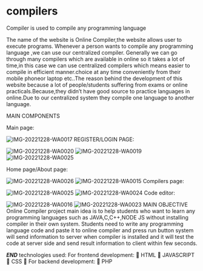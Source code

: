 # compilers
Compiler is used to compile any programming language

The name of the website is Online Compiler,the website allows user to execute programs. Whenever a person wants to compile any programming language ,we can use our centralized compiler. Generally we can go through many compilers which are available in online so it takes a lot of time,in this case we can use centralized compilers which means easier to compile in efficient manner.choice at any time conveniently from their mobile phoneor laptop etc..The reason behind the development of this website because a lot of people/students suffering from exams or online practicals.Because,they didn’t have good source to practice languages in online.Due to our centralized system they compile
one language to another language.

MAIN COMPONENTS

Main page:

![IMG-20221228-WA0017](https://github.com/NithyaPrasanna/compilers/assets/132484378/331737e8-3793-47a6-aea7-73bbe9ea17ed)
REGISTER/LOGIN PAGE:

![IMG-20221228-WA0020](https://github.com/NithyaPrasanna/compilers/assets/132484378/2465fd3e-6118-4551-82a3-fafb00db2815)
![IMG-20221228-WA0019](https://github.com/NithyaPrasanna/compilers/assets/132484378/27810ea0-220a-4a70-84bb-2ad20cb1448a)![IMG-20221228-WA0025](https://github.com/NithyaPrasanna/compilers/assets/132484378/175362f3-218d-4f9d-8a58-271aa401d05e)

Home page/About page:

![IMG-20221228-WA0026](https://github.com/NithyaPrasanna/compilers/assets/132484378/a1bea2fb-88b3-4d7b-ba08-69e39ec3c4e6)
![IMG-20221228-WA0015](https://github.com/NithyaPrasanna/compilers/assets/132484378/1de79848-0a99-49e6-9909-245456f78997)
Compilers page:

![IMG-20221228-WA0025](https://github.com/NithyaPrasanna/compilers/assets/132484378/555a36f4-6e19-44aa-93a6-3d3ec8495d78)
![IMG-20221228-WA0024](https://github.com/NithyaPrasanna/compilers/assets/132484378/c5f9a2ab-1ded-4ca4-a00c-d4cd9a326413)
Code editor:

![IMG-20221228-WA0016](https://github.com/NithyaPrasanna/compilers/assets/132484378/8b3ab054-313a-46ee-8329-b74729dc1810)
![IMG-20221228-WA0023](https://github.com/NithyaPrasanna/compilers/assets/132484378/2d571dfa-303d-42f2-8b35-3d28873d7b22)
MAIN OBJECTIVE
Online Compiler project main idea is to help students who want to learn any programming languages such as JAVA,C,C++,NODE JS without installing compiler in their own system. Students need to write any programming language code and paste it to online compiler and press run button system will send information to server when compiler is installed and it will test the code at server side and send result information to client within few seconds.

***END***
technologies used:
For frontend development:
 HTML
 JAVASCRIPT
 CSS
 For backend development:
 PHP









